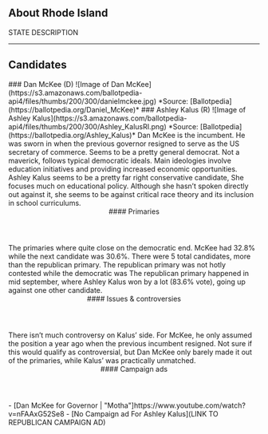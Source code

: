## About Rhode Island
STATE DESCRIPTION

---

## Candidates

<Grid>
  <Box>
    ### Dan McKee (D)
    ![Image of Dan McKee](https://s3.amazonaws.com/ballotpedia-api4/files/thumbs/200/300/danielmckee.jpg)
    *Source: [Ballotpedia](https://ballotpedia.org/Daniel_McKee)*
  </Box>
  <Box>
    ### Ashley Kalus (R)
    ![Image of Ashley Kalus](https://s3.amazonaws.com/ballotpedia-api4/files/thumbs/200/300/Ashley_KalusRI.png)
    *Source: [Ballotpedia](https://ballotpedia.org/Ashley_Kalus)*
  </Box>

  <Box>
    Dan McKee is the incumbent. He was sworn in when the previous governor resigned to serve as the US secretary of commerce. Seems to be a pretty general democrat. Not a maverick, follows typical democratic ideals. Main ideologies involve education initiatives and providing increased economic opportunities. 
  </Box>
  <Box>
    Ashley Kalus seems to be a pretty far right conservative candidate, She focuses much on educational policy. Although she hasn’t spoken directly out against it, she seems to be against critical race theory and its inclusion in school curriculums.
  </Box>

  <Header>
    #### Primaries
  </Header>
  <Box>
    The primaries where quite close on the democratic end. McKee had 32.8% while the next candidate was 30.6%. There were 5 total candidates, more than the republican primary. The republican primary was not hotly contested while the democratic was
  </Box>
  <Box>
    The republican primary happened in mid september, where Ashley Kalus won by a lot (83.6% vote), going up against one other candidate.
  </Box>

  <Header>
    #### Issues & controversies
  </Header>

  <WideBox>
    There isn’t much controversy on Kalus’ side. For McKee, he only assumed the position a year ago when the previous incumbent resigned. Not sure if this would qualify as controversial, but Dan McKee only barely made it out of the primaries, while Kalus’ was practically unmatched.
  </WideBox>
 
  <Header>
    #### Campaign ads
  </Header>
  <Box>
    - [Dan McKee for Governor | "Motha"]https://www.youtube.com/watch?v=nFAAxG52Se8
  </Box>
  <Box>
    - [No Campaign ad For Ashley Kalus](LINK TO REPUBLICAN CAMPAIGN AD)
  </Box>
</Grid>
